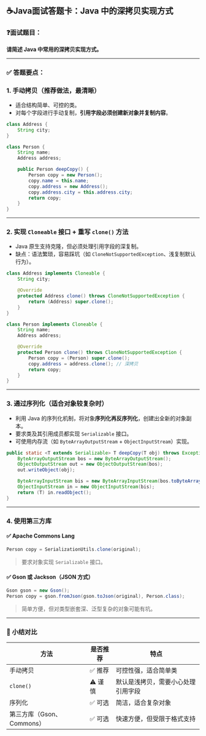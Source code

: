 ## ☕Java面试答题卡：Java 中的深拷贝实现方式

### ❓面试题目：

**请简述 Java 中常用的深拷贝实现方式。**

------

### ✅ 答题要点：

### 1. 手动拷贝（推荐做法，最清晰）

- 适合结构简单、可控的类。
- 对每个字段进行手动复制，**引用字段必须创建新对象并复制内容**。

```java
class Address {
    String city;
}

class Person {
    String name;
    Address address;

    public Person deepCopy() {
        Person copy = new Person();
        copy.name = this.name;
        copy.address = new Address();
        copy.address.city = this.address.city;
        return copy;
    }
}
```

------

### 2. 实现 `Cloneable` 接口 + 重写 `clone()` 方法

- Java 原生支持克隆，但必须处理引用字段的深复制。
- 缺点：语法繁琐，容易踩坑（如 `CloneNotSupportedException`、浅复制默认行为）。

```java
class Address implements Cloneable {
    String city;

    @Override
    protected Address clone() throws CloneNotSupportedException {
        return (Address) super.clone();
    }
}

class Person implements Cloneable {
    String name;
    Address address;

    @Override
    protected Person clone() throws CloneNotSupportedException {
        Person copy = (Person) super.clone();
        copy.address = address.clone(); // 深拷贝
        return copy;
    }
}
```

------

### 3. 通过序列化（适合对象较复杂时）

- 利用 Java 的序列化机制，将对象**序列化再反序列化**，创建出全新的对象副本。
- 要求类及其引用成员都实现 `Serializable` 接口。
- 可使用内存流（如 `ByteArrayOutputStream` + `ObjectInputStream`）实现。

```java
public static <T extends Serializable> T deepCopy(T obj) throws Exception {
    ByteArrayOutputStream bos = new ByteArrayOutputStream();
    ObjectOutputStream out = new ObjectOutputStream(bos);
    out.writeObject(obj);

    ByteArrayInputStream bis = new ByteArrayInputStream(bos.toByteArray());
    ObjectInputStream in = new ObjectInputStream(bis);
    return (T) in.readObject();
}
```

------

### 4. 使用第三方库

#### ✅ Apache Commons Lang

```java
Person copy = SerializationUtils.clone(original);
```

> 要求对象实现 `Serializable` 接口。

#### ✅ Gson 或 Jackson（JSON 方式）

```java
Gson gson = new Gson();
Person copy = gson.fromJson(gson.toJson(original), Person.class);
```

> 简单方便，但对类型嵌套深、泛型复杂的对象可能有坑。

------

### 📌 小结对比

| 方法                      | 是否推荐 | 特点                               |
| ------------------------- | -------- | ---------------------------------- |
| 手动拷贝                  | ✅ 推荐   | 可控性强，适合简单类               |
| `clone()`                 | ⚠️ 谨慎   | 默认是浅拷贝，需要小心处理引用字段 |
| 序列化                    | ✅ 可选   | 简洁，适合复杂对象                 |
| 第三方库（Gson、Commons） | ✅ 可选   | 快速方便，但受限于格式支持         |